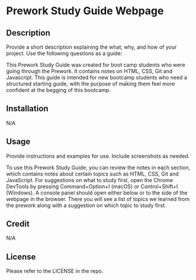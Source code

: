 
# Prework Study Guide Webpage 

## Description

Provide a short description explaining the what, why, and how of your project. Use the following questions as a guide:

This Prework Study Guide was created for boot camp students who were going through the Prework. It contains notes on HTML, CSS, Git and Javascript.
This guide is intended for new bootcamp students who need a structured starting guide, with the purpose of making them feel more confident at the begging of this bootcamp. 

## Installation

N/A

## Usage

Provide instructions and examples for use. Include screenshots as needed.

To use this Prework Study Guide, you can review the notes in each section, which contains notes about certain topics such as HTML, CSS, Git and JavaScript. For suggestions on what to study first, open the Chrome DevTools by pressing Command+Option+I (macOS) or Control+Shift+I (Windows). A console panel should open either below or to the side of the webpage in the browser. There you will see a list of topics we learned from the prework along with a suggestion on which topic to study first.

## Credit

N/A

## License

Please refer to the LICENSE in the repo.

